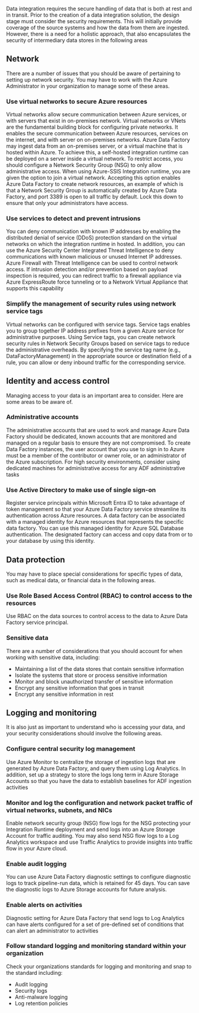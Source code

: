 Data integration requires the secure handling of data that is both at rest and in transit. Prior to the creation of a data integration solution, the design stage must consider the security requirements. This will initially provide coverage of the source systems and how the data from them are ingested. However, there is a need for a holistic approach, that also encapsulates the security of intermediary data stores in the following areas

## Network
There are a number of issues that you should be aware of pertaining to setting up network security. You may have to work with the Azure Administrator in your organization to manage some of these areas. 

### Use virtual networks to secure Azure resources
Virtual networks allow secure communication between Azure services, or with servers that exist in on-premises network. Virtual networks or VNets are the fundamental building block for configuring private networks. It enables the secure communication between Azure resources, services on the internet, and with server on on-premises networks.
Azure Data Factory may ingest data from an on-premises server, or a virtual machine that is hosted within Azure. To achieve this, a self-hosted integration runtime can be deployed on a server inside a virtual network. To restrict access, you should configure a Network Security Group (NSG) to only allow administrative access.
When using Azure-SSIS Integration runtime, you are given the option to join a virtual network. Accepting this option enables Azure Data Factory to create network resources, an example of which is that a Network Security Group is automatically created by Azure Data Factory, and port 3389 is open to all traffic by default. Lock this down to ensure that only your administrators have access.

### Use services to detect and prevent intrusions
You can deny communication with known IP addresses by enabling the distributed denial of service (DDoS) protection standard on the virtual networks on which the integration runtime in hosted. In addition, you can use the Azure Security Center Integrated Threat Intelligence to deny communications with known malicious or unused Internet IP addresses.
Azure Firewall with Threat Intelligence can be used to control network access. If intrusion detection and/or prevention based on payload inspection is required, you can redirect traffic to a firewall appliance via Azure ExpressRoute force tunneling or to a Network Virtual Appliance that supports this capability

### Simplify the management of security rules using network service tags
Virtual networks can be configured with service tags. Service tags enables you to group together IP address prefixes from a given Azure service for administrative purposes.  Using Service tags, you can create network security rules in Network Security Groups based on service tags to reduce the administrative overheads. By specifying the service tag name (e.g., DataFactoryManagement) in the appropriate source or destination field of a rule, you can allow or deny inbound traffic for the corresponding service.

## Identity and access control
Managing access to your data is an important area to consider. Here are some areas to be aware of.

### Administrative accounts
The administrative accounts that are used to work and manage Azure Data Factory should be dedicated, known accounts that are monitored and managed on a regular basis to ensure they are not compromised. To create Data Factory instances, the user account that you use to sign in to Azure must be a member of the contributor or owner role, or an administrator of the Azure subscription. For high security environments, consider using dedicated machines for administrative access for any ADF administrative tasks

### Use Active Directory to make use of single sign-on
Register service principals within Microsoft Entra ID to take advantage of token management so that your Azure Data Factory service streamline its authentication across Azure resources. A data factory can be associated with a managed identity for Azure resources that represents the specific data factory. You can use this managed identity for Azure SQL Database authentication. The designated factory can access and copy data from or to your database by using this identity.

## Data protection
You may have to place special considerations for specific types of data, such as medical data, or financial data in the following areas.

### Use Role Based Access Control (RBAC) to control access to the resources
Use RBAC on the data sources to control access to the data to Azure Data Factory service principal.

### Sensitive data
There are a number of considerations that you should account for when working with sensitive data, including:
-	Maintaining a list of the data stores that contain sensitive information
-	Isolate the systems that store or process sensitive information
-	Monitor and block unauthorized transfer of sensitive information
-	Encrypt any sensitive information that goes in transit
-	Encrypt any sensitive information in rest

## Logging and monitoring
It is also just as important to understand who is accessing your data, and your security considerations should involve the following areas.

### Configure central security log management
Use Azure Monitor to centralize the storage of ingestion logs that are generated by Azure Data Factory, and query them using Log Analytics. In addition, set up a strategy to store the logs long term in Azure Storage Accounts so that you have the data to establish baselines for ADF ingestion activities 

### Monitor and log the configuration and network packet traffic of virtual networks, subnets, and NICs
Enable network security group (NSG) flow logs for the NSG protecting your Integration Runtime deployment and send logs into an Azure Storage Account for traffic auditing. You may also send NSG flow logs to a Log Analytics workspace and use Traffic Analytics to provide insights into traffic flow in your Azure cloud.

### Enable audit logging
You can use Azure Data Factory diagnostic settings to configure diagnostic logs to track pipeline-run data, which is retained for 45 days. You can save the diagnostic logs to Azure Storage accounts for future analysis.

### Enable alerts on activities
Diagnostic setting for Azure Data Factory that send logs to Log Analytics can have alerts configured for a set of pre-defined set of conditions that can alert an administrator to activities

### Follow standard logging and monitoring standard within your organization
Check your organizations standards for logging and monitoring and snap to the standard including:
- Audit logging 
- Security logs
- Anti-malware logging
- Log retention policies

